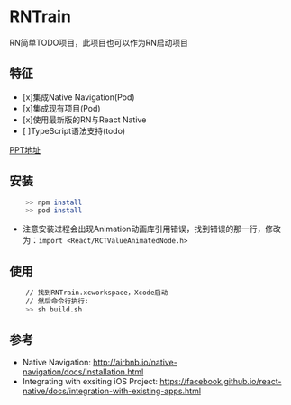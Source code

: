 # RNTrain
RN简单TODO项目，此项目也可以作为RN启动项目

## 特征
  - [x]集成Native Navigation(Pod)
  - [x]集成现有项目(Pod)
  - [x]使用最新版的RN与React Native
  - [ ]TypeScript语法支持(todo)

[PPT地址](./PPT/RN基础与进阶.key)

## 安装

```sh
	>> npm install
	>> pod install
```
- 注意安装过程会出现Animation动画库引用错误，找到错误的那一行，修改为：`import <React/RCTValueAnimatedNode.h>`

## 使用

``` sh
	// 找到RNTrain.xcworkspace，Xcode启动
	// 然后命令行执行:
	>> sh build.sh
```

## 参考
- Native Navigation: http://airbnb.io/native-navigation/docs/installation.html
- Integrating with exsiting iOS Project: https://facebook.github.io/react-native/docs/integration-with-existing-apps.html
